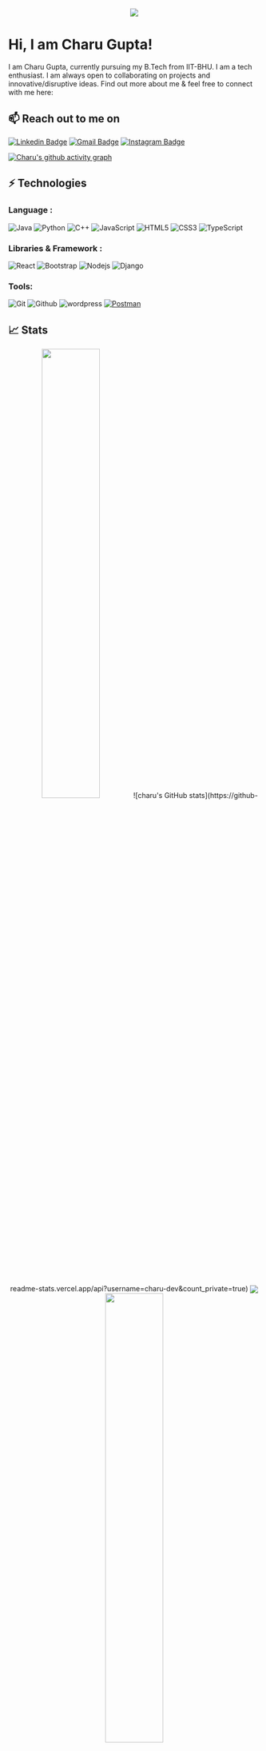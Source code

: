 <h1 align="center">
  <a href="https://git.io/typing-svg">
    <img src="https://readme-typing-svg.herokuapp.com/?lines=Konnichiwa!+👋&center=true&size=30">
  </a>
</h1>
<h1>Hi, I am Charu Gupta! </h1>

I am Charu Gupta, currently pursuing my B.Tech from IIT-BHU. I am a tech enthusiast. I am always open to collaborating on projects and innovative/disruptive ideas. Find out more about me & feel free to connect with me here:
<h2>📫 Reach out to me on</h2>


[![Linkedin Badge](https://img.shields.io/badge/-LinkedIn-blue?style=flat-square&logo=Linkedin&logoColor=white&link=https://in.linkedin.com/in/charu-gupta-12b385196?original_referer=https%3A%2F%2Fwww.google.com%2F)](https://in.linkedin.com/in/charu-gupta-12b385196?original_referer=https%3A%2F%2Fwww.google.com%2F)
[![Gmail Badge](https://img.shields.io/badge/-Gmail-c14438?style=flat-square&logo=Gmail&logoColor=white&link=mailto:guptacharu105@gmail.com)](mailto:guptacharu105@gmail.com)
[![Instagram Badge](https://img.shields.io/badge/Instagram-E4405F?style=flat-square&logo=instagram&logoColor=white&link=https://instagram.com/azor_ahai_01?igshid=YmMyMTA2M2Y=)](https://instagram.com/azor_ahai_01?igshid=YmMyMTA2M2Y=)

[![Charu's github activity graph](https://activity-graph.herokuapp.com/graph?username=charu-dev&theme=react-dark&bg_color=20232a&hide_border=true&area=true)](https://github.com/charu-dev/github-readme-activity-graph)

## ⚡ Technologies

### Language :

![Java](https://img.shields.io/badge/-java-E34A86?style=flat-square&logo=java)
![Python](https://img.shields.io/badge/-Python-black?style=flat-square&logo=Python)
![C++](https://img.shields.io/badge/-C++-00599C?style=flat-square&logo=c)
![JavaScript](https://img.shields.io/badge/-JavaScript-black?style=flat-square&logo=javascript)
![HTML5](https://img.shields.io/badge/-HTML5-E34F26?style=flat-square&logo=html5&logoColor=white)
![CSS3](https://img.shields.io/badge/-CSS3-1572B6?style=flat-square&logo=css3)
![TypeScript](https://img.shields.io/badge/TypeScript-007ACC?style=flat-square&logo=typescript&logoColor=white)

### Libraries & Framework :

![React](https://img.shields.io/badge/-React-black?style=flat-square&logo=react)
![Bootstrap](https://img.shields.io/badge/-Bootstrap-563D7C?style=flat-square&logo=bootstrap)
![Nodejs](https://img.shields.io/badge/-Nodejs-black?style=flat-square&logo=Node.js)
![Django](https://img.shields.io/badge/Django-092E20?style=flat-square&logo=django&logoColor=green)


### Tools:


![Git](https://img.shields.io/badge/-Git-black?style=flat-square&logo=git)
![Github](https://img.shields.io/badge/GitHub-100000?style=flat-square&logo=github&logoColor=white)
![wordpress](https://img.shields.io/badge/Wordpress-21759B?style=flat-square&logo=wordpress&logoColor=white)
<a href="#"><img alt="Postman" src="https://img.shields.io/badge/Postman-FF6C37?logo=postman&logoColor=white"></a>



## 📈 Stats

<p align="center">
	
  <img width="48%" src="https://github-readme-stats.vercel.app/api?username=charu-dev&show_icons=true&theme=tokyonight&count_private=true" />
	![charu's GitHub stats](https://github-readme-stats.vercel.app/api?username=charu-dev&count_private=true)
	<img align="center" src="https://github-readme-stats.vercel.app/api?username=charu-dev&count_private=true" />
  <img width="48%" src="https://github-readme-stats.vercel.app/api?username=charu-dev&count_private=true" />
</p>

### PROFILE VIEWS 
<p align="left"> <img src="https://komarev.com/ghpvc/?username=charu-dev&label=Profile%20views&color=0e75b6&style=flat" alt="charu-dev" /> </p>


